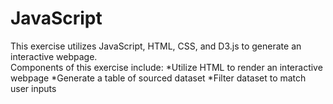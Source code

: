 # JavaScript
This exercise utilizes JavaScript, HTML, CSS, and D3.js to generate an interactive webpage.  
Components of this exercise include:
  *Utilize HTML to render an interactive webpage
  *Generate a table of sourced dataset
  *Filter dataset to match user inputs
